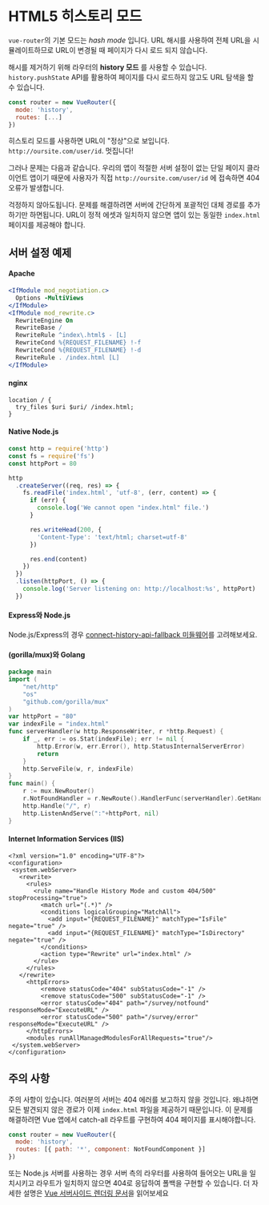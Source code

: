 # HTML5 히스토리 모드

`vue-router`의 기본 모드는 _hash mode_ 입니다. URL 해시를 사용하여 전체 URL을 시뮬레이트하므로 URL이 변경될 때 페이지가 다시 로드 되지 않습니다.

해시를 제거하기 위해 라우터의 **history 모드** 를 사용할 수 있습니다. `history.pushState` API를 활용하여 페이지를 다시 로드하지 않고도 URL 탐색을 할 수 있습니다.

```js
const router = new VueRouter({
  mode: 'history',
  routes: [...]
})
```

히스토리 모드를 사용하면 URL이 "정상"으로 보입니다. `http://oursite.com/user/id`. 멋집니다!

그러나 문제는 다음과 같습니다. 우리의 앱이 적절한 서버 설정이 없는 단일 페이지 클라이언트 앱이기 때문에 사용자가 직접 `http://oursite.com/user/id` 에 접속하면 404 오류가 발생합니다.

걱정하지 않아도됩니다. 문제를 해결하려면 서버에 간단하게 포괄적인 대체 경로를 추가하기만 하면됩니다. URL이 정적 에셋과 일치하지 않으면 앱이 있는 동일한 `index.html`페이지를 제공해야 합니다.

## 서버 설정 예제

#### Apache

```apache
<IfModule mod_negotiation.c>
  Options -MultiViews
</IfModule>
<IfModule mod_rewrite.c>
  RewriteEngine On
  RewriteBase /
  RewriteRule ^index\.html$ - [L]
  RewriteCond %{REQUEST_FILENAME} !-f
  RewriteCond %{REQUEST_FILENAME} !-d
  RewriteRule . /index.html [L]
</IfModule>
```

#### nginx

```nginx
location / {
  try_files $uri $uri/ /index.html;
}
```

#### Native Node.js

```js
const http = require('http')
const fs = require('fs')
const httpPort = 80

http
  .createServer((req, res) => {
    fs.readFile('index.html', 'utf-8', (err, content) => {
      if (err) {
        console.log('We cannot open "index.html" file.')
      }

      res.writeHead(200, {
        'Content-Type': 'text/html; charset=utf-8'
      })

      res.end(content)
    })
  })
  .listen(httpPort, () => {
    console.log('Server listening on: http://localhost:%s', httpPort)
  })
```

#### Express와 Node.js

Node.js/Express의 경우 [connect-history-api-fallback 미들웨어](https://github.com/bripkens/connect-history-api-fallback)를 고려해보세요.


#### (gorilla/mux)와 Golang 

```go
package main
import (
	"net/http"
	"os"
	"github.com/gorilla/mux"
)
var httpPort = "80"
var indexFile = "index.html"
func serverHandler(w http.ResponseWriter, r *http.Request) {
	if _, err := os.Stat(indexFile); err != nil {
		http.Error(w, err.Error(), http.StatusInternalServerError)
		return
	}
	http.ServeFile(w, r, indexFile)
}
func main() {
	r := mux.NewRouter()
	r.NotFoundHandler = r.NewRoute().HandlerFunc(serverHandler).GetHandler()
	http.Handle("/", r)
	http.ListenAndServe(":"+httpPort, nil)
}
```

#### Internet Information Services (IIS)

```
<?xml version="1.0" encoding="UTF-8"?>
<configuration>
 <system.webServer>
   <rewrite>
     <rules>
       <rule name="Handle History Mode and custom 404/500" stopProcessing="true">
         <match url="(.*)" />
         <conditions logicalGrouping="MatchAll">
           <add input="{REQUEST_FILENAME}" matchType="IsFile" negate="true" />
           <add input="{REQUEST_FILENAME}" matchType="IsDirectory" negate="true" />
         </conditions>
         <action type="Rewrite" url="index.html" />
       </rule>
     </rules>
   </rewrite>
     <httpErrors>
         <remove statusCode="404" subStatusCode="-1" />
         <remove statusCode="500" subStatusCode="-1" />
         <error statusCode="404" path="/survey/notfound" responseMode="ExecuteURL" />
         <error statusCode="500" path="/survey/error" responseMode="ExecuteURL" />
     </httpErrors>
     <modules runAllManagedModulesForAllRequests="true"/>
 </system.webServer>
</configuration>
```

## 주의 사항

주의 사항이 있습니다. 여러분의 서버는 404 에러를 보고하지 않을 것입니다. 왜냐하면 모든 발견되지 않은 경로가 이제 `index.html` 파일을 제공하기 때문입니다. 이 문제를 해결하려면 Vue 앱에서 catch-all 라우트를 구현하여 404 페이지를 표시해야합니다.

```js
const router = new VueRouter({
  mode: 'history',
  routes: [{ path: '*', component: NotFoundComponent }]
})
```

또는 Node.js 서버를 사용하는 경우 서버 측의 라우터를 사용하여 들어오는 URL을 일치시키고 라우트가 일치하지 않으면 404로 응답하여 폴백을 구현할 수 있습니다. 더 자세한 설명은 [Vue 서버사이드 렌더링 문서](https://ssr.vuejs.org/en/)을 읽어보세요
